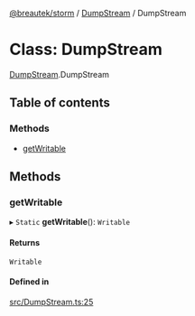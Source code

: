 [@breautek/storm](../README.md) / [DumpStream](../modules/DumpStream.md) / DumpStream

# Class: DumpStream

[DumpStream](../modules/DumpStream.md).DumpStream

## Table of contents

### Methods

- [getWritable](DumpStream.DumpStream-1.md#getwritable)

## Methods

### getWritable

▸ `Static` **getWritable**(): `Writable`

#### Returns

`Writable`

#### Defined in

[src/DumpStream.ts:25](https://github.com/breautek/storm/blob/7b25240/src/DumpStream.ts#L25)

